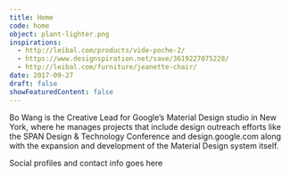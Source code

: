 ```yaml
---
title: Home
code: home
object: plant-lighter.png
inspirations:
  - http://leibal.com/products/vide-poche-2/
  - https://www.designspiration.net/save/3619227075228/
  - http://leibal.com/furniture/jeanette-chair/
date: 2017-09-27
draft: false
showFeaturedContent: false
---
```


Bo Wang is the Creative Lead for Google’s Material Design studio in New York, where he manages projects that include design outreach efforts like the SPAN Design & Technology Conference and design.google.com along with the expansion and development of the Material Design system itself.

Social profiles and contact info goes here

